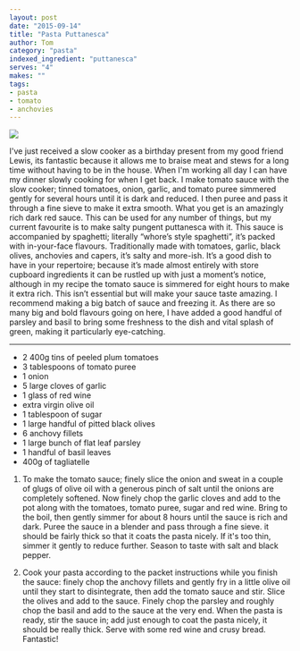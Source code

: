 ```yaml
---
layout: post
date: "2015-09-14"
title: "Pasta Puttanesca"
author: Tom
category: "pasta"
indexed_ingredient: "puttanesca"
serves: "4"
makes: ""
tags:
- pasta
- tomato
- anchovies
---
```

<img src="https://s3.eu-west-2.amazonaws.com/grubdaily/pasta_puttanesca.jpg" />

I've just received a slow cooker as a birthday present from my good friend Lewis, its fantastic because it allows me to braise meat and stews for a long time without having to be in the house. When I'm working all day I can have my dinner slowly cooking for when I get back. I make tomato sauce with the slow cooker; tinned tomatoes, onion, garlic, and tomato puree simmered gently for several hours until it is dark and reduced. I then puree and pass it through a fine sieve to make it extra smooth. What you get is an amazingly rich dark red sauce. This can be used for any number of things, but my current favourite is to make salty pungent puttanesca with it. This sauce is accompanied by spaghetti; literally “whore’s style spaghetti”, it’s packed with in-your-face flavours. Traditionally made with tomatoes, garlic, black olives, anchovies and capers, it’s salty and more-ish. It’s a good dish to have in your repertoire; because it’s made almost entirely with store cupboard ingredients it can be rustled up with just a moment’s notice, although in my recipe the tomato sauce is simmered for eight hours to make it extra rich. This isn’t essential but will make your sauce taste amazing. I recommend making a big batch of sauce and freezing it. As there are so many big and bold flavours going on here, I have added a good handful of parsley and basil to bring some freshness to the dish and vital splash of green, making it particularly eye-catching.

---
* 2 400g tins of peeled plum tomatoes
* 3 tablespoons of tomato puree
* 1 onion
* 5 large cloves of garlic
* 1 glass of red wine
* extra virgin olive oil
* 1 tablespoon of sugar
* 1 large handful of pitted black olives
* 6 anchovy fillets
* 1 large bunch of flat leaf parsley
* 1 handful  of basil leaves
* 400g of tagliatelle

1. To make the tomato sauce; finely slice the onion and sweat in a couple of glugs of olive oil with a generous pinch of salt until the onions are completely softened. Now finely chop the garlic cloves and add to the pot along with the tomatoes, tomato puree, sugar and red wine. Bring to the boil, then gently simmer for about 8 hours until the sauce is rich and dark. Puree the sauce in a blender and pass through a fine sieve. it should be fairly thick so that it coats the pasta nicely. If it's too thin, simmer it gently to reduce further. Season to taste with salt and black pepper.

2. Cook your pasta according to the packet instructions while you finish the sauce: finely chop the anchovy fillets and gently fry in a little olive oil until they start to disintegrate, then add the tomato sauce and stir. Slice the olives and add to the sauce. Finely chop the parsley and roughly chop the basil and add to the sauce at the very end. When the pasta is ready, stir the sauce in; add just enough to coat the pasta nicely, it should be really thick. Serve with some red wine and crusy bread. Fantastic!
